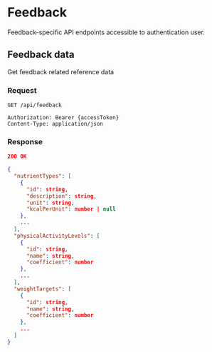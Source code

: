 # Feedback

Feedback-specific API endpoints accessible to authentication user.

## Feedback data

Get feedback related reference data

### Request

```http
GET /api/feedback

Authorization: Bearer {accessToken}
Content-Type: application/json
```

### Response

```json
200 OK

{
  "nutrientTypes": [
    {
      "id": string,
      "description": string,
      "unit": string,
      "kcalPerUnit": number | null
    },
    ...
  ],
  "physicalActivityLevels": [
    {
      "id": string,
      "name": string,
      "coefficient": number
    },
    ...
  ],
  "weightTargets": [
    {
      "id": string,
      "name": string,
      "coefficient": number
    },
    ...
  ]
}
```
